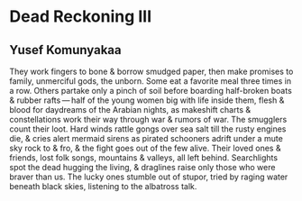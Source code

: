 # Dead Reckoning III
## Yusef Komunyakaa
They work fingers to bone & borrow
smudged paper, then make promises
to family, unmerciful gods, the unborn.
Some eat a favorite meal three times
in a row. Others partake only a pinch
of soil before boarding half-broken boats
& rubber rafts — half of the young women
big with life inside them, flesh & blood
for daydreams of the Arabian nights,
as makeshift charts & constellations
work their way through war & rumors
of war. The smugglers count their loot.
Hard winds rattle gongs over sea salt
till the rusty engines die, & cries alert
mermaid sirens as pirated schooners
adrift under a mute sky rock to & fro,
& the fight goes out of the few alive.
Their loved ones & friends, lost folk
songs, mountains & valleys, all left
behind. Searchlights spot the dead
hugging the living, & draglines raise
only those who were braver than us.
The lucky ones stumble out of stupor,
tried by raging water beneath black
skies, listening to the albatross talk.